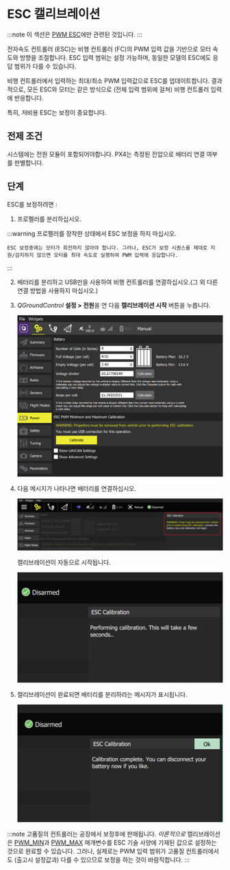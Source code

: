 # ESC 캘리브레이션

:::note
이 섹션은 [PWM ESC](../peripherals/pwm_escs_and_servo.md)에만 관련된 것입니다.
:::

전자속도 컨트롤러 (ESC)는 비행 컨트롤러 (FC)의 PWM 입력 값을 기반으로 모터 속도와 방향을 조절합니다. ESC 입력 범위는 설정 가능하며, 동일한 모델의 ESC에도 응답 범위가 다를 수 있습니다.

비행 컨트롤러에서 입력하는 최대/최소 PWM 입력값으로 ESC를 업데이트합니다. 결과적으로, 모든 ESC와 모터는 같은 방식으로 (전체 입력 범위에 걸쳐) 비행 컨트롤러 입력에 반응합니다.

특히, 저비용 ESC는 보정이 중요합니다.

## 전제 조건

시스템에는 전원 모듈이 포함되어야합니다. PX4는 측정된 전압으로 배터리 연결 여부를 판별합니다.

## 단계 

ESC를 보정하려면 :

1. 프로펠러를 분리하십시오.
    
:::warning
프로펠러를 장착한 상태에서 ESC 보정을 하지 마십시오.
    
    ESC 보정중에는 모터가 회전하지 않아야 합니다. 그러나, ESC가 보정 시퀀스를 제대로 지원/감지하지 않으면 모터를 최대 속도로 실행하여 PWM 입력에 응답합니다.
:::

2. 배터리를 분리하고 USB만을 사용하여 비행 컨트롤러를 연결하십시오.(그 외 다른 연결 방법을 사용하지 마십시오.)

3. *QGroundControl* **설정 > 전원**을 연 다음 **캘리브레이션 시작** 버튼을 누릅니다.
    
    ![ESC 캘리브레이션 단계 1](../../assets/qgc/setup/esc/qgc_esc_calibration.png)

4. 다음 메시지가 나타나면 배터리를 연결하십시오.
    
    ![ESC 캘리브레이션 단계 2](../../assets/qgc/setup/esc/esc_calibration_step_2.png)
    
    캘리브레이션이 자동으로 시작됩니다.
    
    ![ESC 캘리브레이션 단계 3](../../assets/qgc/setup/esc/esc_calibration_step_3.png)

5. 캘리브레이션이 완료되면 배터리를 분리하라는 메시지가 표시됩니다. 
    
    ![ESC 캘리브레이션 단계 4](../../assets/qgc/setup/esc/esc_calibration_step_4.png)

:::note
고품질의 컨트롤러는 공장에서 보정후에 판매됩니다. *이론적으로* 캘리브레이션은 [PWM_MIN](../advanced_config/parameter_reference.md#PWM_MIN)과 [PWM_MAX](../advanced_config/parameter_reference.md#PWM_MAX) 매개변수를 ESC 기술 사양에 기재된 값으로 설정하는 것으로 완료할 수 있습니다. 그러나, 실제로는 PWM 입력 범위가 고품질 컨트롤러에서도 (출고시 설정값과) 다를 수 있으므로 보정을 하는 것이 바람직합니다.
:::